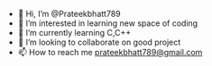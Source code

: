 - 👋 Hi, I’m @Prateekbhatt789
- 👀 I’m interested in learning new space of coding
- 🌱 I’m currently learning C,C++
- 💞️ I’m looking to collaborate on good project
- 📫 How to reach me prateekbhatt789@gmail.com

<!---
Prateekbhatt789/Prateekbhatt789 is a ✨ special ✨ repository because its `README.md` (this file) appears on your GitHub profile.
You can click the Preview link to take a look at your changes.
--->
